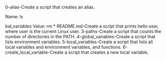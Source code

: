 0-alias-Create a script that creates an alias.



Name: ls

bal_variables
Value: rm *
README.md-Create a script that prints hello user, where user is the current Linux user.
3-paths-Create a script that counts the number of directories in the PATH.
4-global_variables-Create a script that lists environment variables.
5-local_variables-Create a script that lists all local variables and environment variables, and functions.
6-create_local_variable-Create a script that creates a new local variable.

